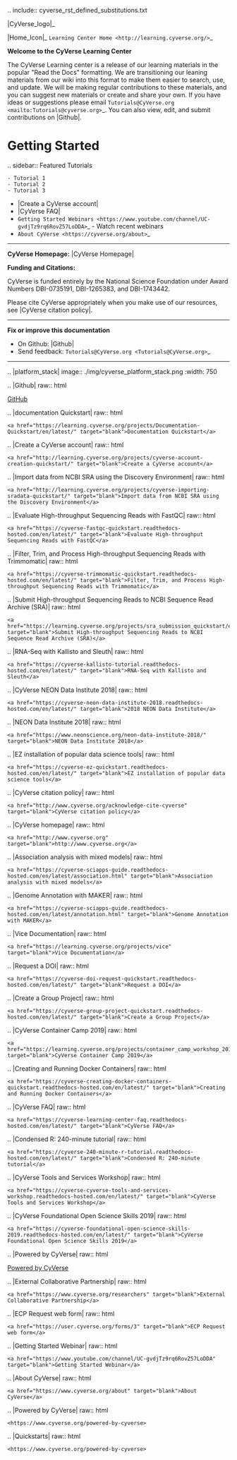 .. include:: cyverse_rst_defined_substitutions.txt


|CyVerse_logo|_

|Home_Icon|_
`Learning Center Home <http://learning.cyverse.org/>`_

**Welcome to the CyVerse Learning Center**

The CyVerse Learning center is a release of our learning materials in the
popular "Read the Docs" formatting. We are transitioning our leaning materials from our wiki
into this format to make them easier to search, use, and update. We will be
making regular contributions to these materials, and you can suggest new
materials or create and share your own. If you have ideas or suggestions please
email `Tutorials@CyVerse.org <mailto:Tutorials@cyverse.org>`_. You can also
view, edit, and submit contributions on |Github|.

Getting Started
=======

.. sidebar:: Featured Tutorials

    - Tutorial 1
    - Tutorial 2
    - Tutorial 3
    
    
- |Create a CyVerse account|
- |CyVerse FAQ|
- `Getting Started Webinars <https://www.youtube.com/channel/UC-gvdjTz9rq6RovZ57LoDDA>`_ - Watch recent webinars
- `About CyVerse <https://cyverse.org/about>`_



----

**CyVerse Homepage:** |CyVerse Homepage|

**Funding and Citations:**

CyVerse is funded entirely by the National Science Foundation under
Award Numbers DBI-0735191, DBI-1265383, and DBI-1743442.

Please cite CyVerse appropriately when you make use of our resources, see 
|CyVerse citation policy|.

----

**Fix or improve this documentation**

- On Github: |Github|
- Send feedback: `Tutorials@CyVerse.org <Tutorials@CyVerse.org>`_

----



.. |platform_stack| image:: ./img/cyverse_platform_stack.png
  	:width: 750

.. |Github| raw:: html

   <a href="https://github.com/CyVerse-learning-materials" target="blank">GitHub</a>

.. |documentation Quickstart| raw:: html

    <a href="https://learning.cyverse.org/projects/Documentation-Quickstart/en/latest/" target="blank">Documentation Quickstart</a>

.. |Create a CyVerse account| raw:: html

    <a href="http://learning.cyverse.org/projects/cyverse-account-creation-quickstart/" target="blank">Create a CyVerse account</a>

.. |Import data from NCBI SRA using the Discovery Environment| raw:: html

    <a href="http://learning.cyverse.org/projects/cyverse-importing-sradata-quickstart/" target="blank">Import data from NCBI SRA using the Discovery Environment</a>

.. |Evaluate High-throughput Sequencing Reads with FastQC| raw:: html

    <a href="https://cyverse-fastqc-quickstart.readthedocs-hosted.com/en/latest/" target="blank">Evaluate High-throughput Sequencing Reads with FastQC</a>

.. |Filter, Trim, and Process High-throughput Sequencing Reads with Trimmomatic| raw:: html

    <a href="https://cyverse-trimmomatic-quickstart.readthedocs-hosted.com/en/latest/" target="blank">Filter, Trim, and Process High-throughput Sequencing Reads with Trimmomatic</a>

.. |Submit High-throughput Sequencing Reads to NCBI Sequence Read Archive (SRA)| raw:: html

    <a href="https://learning.cyverse.org/projects/sra_submission_quickstart/en/latest/" target="blank">Submit High-throughput Sequencing Reads to NCBI Sequence Read Archive (SRA)</a>

.. |RNA-Seq with Kallisto and Sleuth| raw:: html

    <a href="https://cyverse-kallisto-tutorial.readthedocs-hosted.com/en/latest/" target="blank">RNA-Seq with Kallisto and Sleuth</a>

.. |CyVerse NEON Data Institute 2018| raw:: html

    <a href="https://cyverse-neon-data-institute-2018.readthedocs-hosted.com/en/latest/" target="blank">2018 NEON Data Institute</a>

.. |NEON Data Institute 2018| raw:: html

    <a href="https://www.neonscience.org/neon-data-institute-2018/" target="blank">NEON Data Institute 2018</a>

.. |EZ installation of popular data science tools| raw:: html

    <a href="https://cyverse-ez-quickstart.readthedocs-hosted.com/en/latest/" target="blank">EZ installation of popular data science tools</a>

.. |CyVerse citation policy| raw:: html

    <a href="http://www.cyverse.org/acknowledge-cite-cyverse" target="blank">CyVerse citation policy</a>

.. |CyVerse homepage| raw:: html

    <a href="http://www.cyverse.org" target="blank">http://www.cyverse.org</a>

.. |Association analysis with mixed models| raw:: html

    <a href="https://cyverse-sciapps-guide.readthedocs-hosted.com/en/latest/association.html" target="blank">Association analysis with mixed models</a>

.. |Genome Annotation with MAKER| raw:: html

    <a href="https://cyverse-sciapps-guide.readthedocs-hosted.com/en/latest/annotation.html" target="blank">Genome Annotation with MAKER</a>

.. |Vice Documentation| raw:: html

    <a href="https://learning.cyverse.org/projects/vice" target="blank">Vice Documentation</a>

.. |Request a DOI| raw:: html

    <a href="https://cyverse-doi-request-quickstart.readthedocs-hosted.com/en/latest/" target="blank">Request a DOI</a>

.. |Create a Group Project| raw:: html

    <a href="https://cyverse-group-project-quickstart.readthedocs-hosted.com/en/latest/" target="blank">Create a Group Project</a>

.. |CyVerse Container Camp 2019| raw:: html

    <a href="https://learning.cyverse.org/projects/container_camp_workshop_2019/en/latest/" target="blank">CyVerse Container Camp 2019</a>

.. |Creating and Running Docker Containers| raw:: html

    <a href="https://cyverse-creating-docker-containers-quickstart.readthedocs-hosted.com/en/latest/" target="blank">Creating and Running Docker Containers</a>

.. |CyVerse FAQ| raw:: html

    <a href="https://cyverse-learning-center-faq.readthedocs-hosted.com/en/latest/" target="blank">CyVerse FAQ</a>

.. |Condensed R: 240-minute tutorial| raw:: html

    <a href="https://cyverse-240-minute-r-tutorial.readthedocs-hosted.com/en/latest/" target="blank">Condensed R: 240-minute tutorial</a>

.. |CyVerse Tools and Services Workshop| raw:: html

    <a href="https://cyverse-cyverse-tools-and-services-workshop.readthedocs-hosted.com/en/latest/" target="blank">CyVerse Tools and Services Workshop</a>

.. |CyVerse Foundational Open Science Skills 2019| raw:: html

    <a href="https://cyverse-foundational-open-science-skills-2019.readthedocs-hosted.com/en/latest/" target="blank">CyVerse Foundational Open Science Skills 2019</a>

.. |Powered by CyVerse| raw:: html

   <a href="https://cyverse.org/Powered%20by%20CyVerse" target="blank">Powered by CyVerse</a>

.. |External Collaborative Partnership| raw:: html

    <a href="https://www.cyverse.org/researchers" target="blank">External Collaborative Partnership</a>

.. |ECP Request web form| raw:: html

    <a href="https://user.cyverse.org/forms/3" target="blank">ECP Request web form</a>
    
.. |Getting Started Webinar| raw:: html

    <a href="https://www.youtube.com/channel/UC-gvdjTz9rq6RovZ57LoDDA" target="blank">Getting Started Webinar</a>
    
.. |About CyVerse| raw:: html
    
    <a href="https://www.cyverse.org/about" target="blank">About CyVerse</a>
    
.. |Powered by CyVerse| raw:: html

    <https://www.cyverse.org/powered-by-cyverse>
    
 .. |Quickstarts| raw:: html

    <https://www.cyverse.org/powered-by-cyverse>

